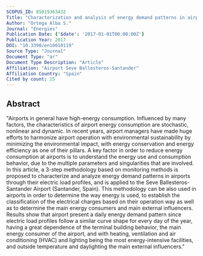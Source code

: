 ```yaml
---
SCOPUS_ID: 85019363432
Title: "Characterization and analysis of energy demand patterns in airports"
Author: "Ortega Alba S."
Journal: "Energies"
Publication Date: {'$date': '2017-01-01T00:00:00Z'}
Publication Year: 2017
DOI: "10.3390/en10010119"
Source Type: "Journal"
Document Type: "ar"
Document Type Description: "Article"
Affiliation: "Airport Seve Ballesteros-Santander"
Affiliation Country: "Spain"
Cited by count: 25
---
```


## Abstract
"Airports in general have high-energy consumption. Influenced by many factors, the characteristics of airport energy consumption are stochastic, nonlinear and dynamic. In recent years, airport managers have made huge efforts to harmonize airport operation with environmental sustainability by minimizing the environmental impact, with energy conservation and energy efficiency as one of their pillars. A key factor in order to reduce energy consumption at airports is to understand the energy use and consumption behavior, due to the multiple parameters and singularities that are involved. In this article, a 3-step methodology based on monitoring methods is proposed to characterize and analyze energy demand patterns in airports through their electric load profiles, and is applied to the Seve Ballesteros-Santander Airport (Santander, Spain). This methodology can be also used in airports in order to determine the way energy is used, to establish the classification of the electrical charges based on their operation way as well as to determine the main energy consumers and main external influencers. Results show that airport present a daily energy demand pattern since electric load profiles follow a similar curve shape for every day of the year, having a great dependence of the terminal building behavior, the main energy consumer of the airport, and with heating, ventilation and air conditioning (HVAC) and lighting being the most energy-intensive facilities, and outside temperature and daylighting the main external influencers."
